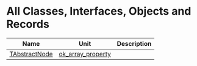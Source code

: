 # All Classes, Interfaces, Objects and Records


| Name | Unit | Description |
|---|---|---|
| [TAbstractNode](ok_array_property.TAbstractNode.md) | [ok_array_property](ok_array_property.md) |   |
